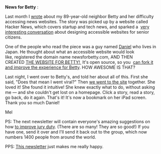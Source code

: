 **News for Betty** :  
  
  
Last month I&nbsp;[wrote](http://melodykramer.github.io/how-betty-who-is-89-gets-her-news/)&nbsp;about my 89-year-old neighbor Betty and her difficulty accessing news websites. The story was picked up by a website called Hacker News, which covers startup and tech news, and sparked a&nbsp; [very interesting conversation](https://news.ycombinator.com/item?id=9185356)&nbsp;about designing accessible websites for senior citizens.&nbsp;  
  
  
One of the people who read the piece was a guy named&nbsp;[Daniel](https://github.com/tagawa)&nbsp;who lives in Japan. He&nbsp;thought about what an accessible website would look like,&nbsp;registered the domain name newsforbetty.com, AND THEN CREATED&nbsp;[THE WEBSITE FOR BETTY!&nbsp;](http://www.newsforbetty.com/)&nbsp;It's open source, so you&nbsp; [can fork it and improve the experience for Betty](https://github.com/tagawa/newsforbetty). HOW AWESOME IS THAT?  
  
  
Last night, I went over to Betty's, and told her about all of this. First she said, "Does that mean I went viral?" Then&nbsp;[we went to the site](https://instagram.com/p/0WGD61gbQo/?taken-by=melodykramer)&nbsp;together. She loved it! She found it intuitive! She knew exactly what to do, without asking me — and she couldn't get lost on a homepage. Click a story, read a story, go back, do it again. That's it! It's now a bookmark on her iPad screen. Thank you so much Daniel!&nbsp;  
  
  
Mel  
  
  
PS: The next newsletter will contain everyone's amazing suggestions on how&nbsp;[to improve jury duty](http://melodykramer.github.io/2015/03/16/how-to-improve-jury-duty/). (There are so many! They are so good!) If you have one, send it over and I'll send it back out to the group, which now numbers 1400 people from around the world.  
  
  
PPS: [This newsletter](www.tinyletter.com/melodykramer) just makes me really happy.&nbsp;

&nbsp;
